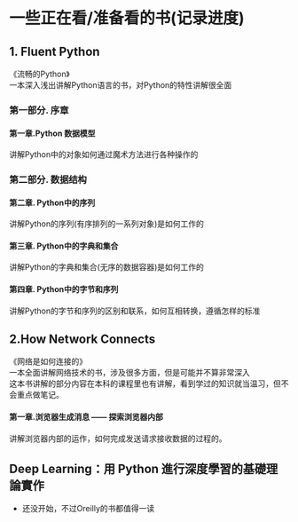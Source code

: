 # 一些正在看/准备看的书(记录进度) #


## 1. Fluent Python ##
《流畅的Python》   
一本深入浅出讲解Python语言的书，对Python的特性讲解很全面
### 第一部分.  序章 ###
#### 第一章.Python 数据模型  ####
讲解Python中的对象如何通过魔术方法进行各种操作的

### 第二部分. 数据结构 ###
#### 第二章. Python中的序列 ####
讲解Python的序列(有序排列的一系列对象)是如何工作的

#### 第三章. Python中的字典和集合 ####
讲解Python的字典和集合(无序的数据容器)是如何工作的

#### 第四章. Python中的字节和序列 ####
讲解Python的字节和序列的区别和联系，如何互相转换，遵循怎样的标准

## 2.How Network Connects ##
《网络是如何连接的》   
一本全面讲解网络技术的书，涉及很多方面，但是可能并不算非常深入     
这本书讲解的部分内容在本科的课程里也有讲解，看到学过的知识就当温习，但不会重点做笔记。
#### 第一章.浏览器生成消息 —— 探索浏览器内部  ####
讲解浏览器内部的运作，如何完成发送请求接收数据的过程的。

## Deep Learning：用 Python 進行深度學習的基礎理論實作
- 还没开始，不过Oreilly的书都值得一读